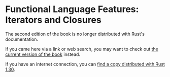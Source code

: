 # Functional Language Features: Iterators and Closures

The second edition of the book is no longer distributed with Rust's documentation.

If you came here via a link or web search, you may want to check out [the current
version of the book](../ch13-00-functional-features.html) instead.

If you have an internet connection, you can [find a copy distributed with
Rust
1.30](https://doc.rust-lang.org/1.30.0/book/second-edition/ch13-00-functional-features.html).